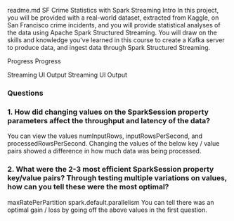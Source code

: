 readme.md
SF Crime Statistics with Spark Streaming
Intro
In this project, you will be provided with a real-world dataset, extracted from Kaggle, on San Francisco crime incidents, and you will provide statistical analyses of the data using Apache Spark Structured Streaming. You will draw on the skills and knowledge you've learned in this course to create a Kafka server to produce data, and ingest data through Spark Structured Streaming.


Progress
Progress

Streaming UI Output
Streaming UI Output

### Questions
### 1. How did changing values on the SparkSession property parameters affect the throughput and latency of the data?
You can view the values numInputRows, inputRowsPerSecond, and processedRowsPerSecond. Changing the values of the below key / value pairs showed a difference in how much data was being processed.

### 2. What were the 2-3 most efficient SparkSession property key/value pairs? Through testing multiple variations on values, how can you tell these were the most optimal?
maxRatePerPartition
spark.default.parallelism
You can tell there was an optimal gain / loss by going off the above values in the first question.
